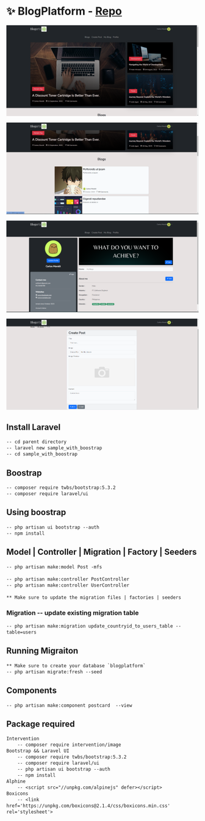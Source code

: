 # ✨ BlogPlatform - [Repo](https://github.com/Carlozzzzz/Laravel9_Learning/tree/main/__practice_project/BlogPlatform)

   ![Dashboard1](https://github.com/Carlozzzzz/Laravel9_Learning/blob/main/__practice_project/BlogPlatform/demo_img/dashboard_1.png)

   ![Dashboard2](https://github.com/Carlozzzzz/Laravel9_Learning/blob/main/__practice_project/BlogPlatform/demo_img/dashboard_2.png)

   ![Profile](https://github.com/Carlozzzzz/Laravel9_Learning/blob/main/__practice_project/BlogPlatform/demo_img/profile.png)

   ![CreatePost](https://github.com/Carlozzzzz/Laravel9_Learning/blob/main/__practice_project/BlogPlatform/demo_img/create_post.png)


## Install Laravel
    -- cd parent directory
    -- laravel new sample_with_boostrap
    -- cd sample_with_boostrap


## Boostrap
    -- composer require twbs/bootstrap:5.3.2
    -- composer require laravel/ui


## Using boostrap
    -- php artisan ui bootstrap --auth
    -- npm install


## Model | Controller | Migration | Factory | Seeders
    -- php artisan make:model Post -mfs

    -- php artisan make:controller PostController
    -- php artisan make:controller UserController

    ** Make sure to update the migration files | factories | seeders


### Migration -- update existing migration table
    -- php artisan make:migration update_countryid_to_users_table --table=users


## Running Migraiton
    ** Make sure to create your database `blogplatform`
    -- php artisan migrate:fresh --seed


## Components
    -- php artisan make:component postcard  --view


## Package required
    Intervention
        -- composer require intervention/image
    Bootstrap && Laravel UI
        -- composer require twbs/bootstrap:5.3.2
        -- composer require laravel/ui
        -- php artisan ui bootstrap --auth
        -- npm install
    Alphine
        -- <script src="//unpkg.com/alpinejs" defer></script>
    Boxicons
        -- <link href='https://unpkg.com/boxicons@2.1.4/css/boxicons.min.css' rel='stylesheet'>
